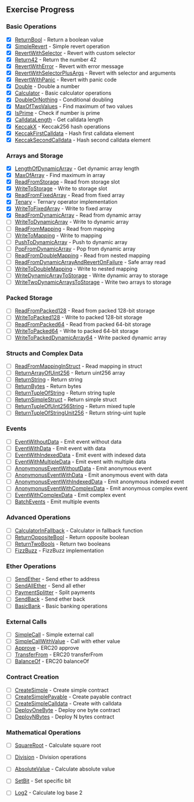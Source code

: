 
## Exercise Progress

### Basic Operations
- [x] [ReturnBool](./src/ReturnBool.sol) - Return a boolean value
- [x] [SimpleRevert](./src/SimpleRevert.sol) - Simple revert operation
- [x] [RevertWithSelector](./src/RevertWithSelector.sol) - Revert with custom selector
- [x] [Return42](./src/Return42.sol) - Return the number 42
- [x] [RevertWithError](./src/RevertWithError.sol) - Revert with error message
- [x] [RevertWithSelectorPlusArgs](./src/RevertWithSelectorPlusArgs.sol) - Revert with selector and arguments
- [x] [RevertWithPanic](./src/RevertWithPanic.sol) - Revert with panic code
- [x] [Double](./src/Double.sol) - Double a number
- [x] [Calculator](./src/Calculator.sol) - Basic calculator operations
- [x] [DoubleOrNothing](./src/DoubleOrNothing.sol) - Conditional doubling
- [x] [MaxOfTwoValues](./src/MaxOfTwoValues.sol) - Find maximum of two values
- [x] [IsPrime](./src/IsPrime.sol) - Check if number is prime
- [x] [CalldataLength](./src/CalldataLength.sol) - Get calldata length
- [x] [KeccakX](./src/KeccakX.sol) - Keccak256 hash operations
- [x] [KeccakFirstCalldata](./src/KeccakFirstCalldata.sol) - Hash first calldata element
- [x] [KeccakSecondCalldata](./src/KeccakSecondCalldata.sol) - Hash second calldata element

### Arrays and Storage
- [x] [LengthOfDynamicArray](./src/LengthOfDynamicArray.sol) - Get dynamic array length
- [x] [MaxOfArray](./src/MaxOfArray.sol) - Find maximum in array
- [x] [ReadFromStorage](./src/ReadFromStorage.sol) - Read from storage slot
- [x] [WriteToStorage](./src/WriteToStorage.sol) - Write to storage slot
- [x] [ReadFromFixedArray](./src/ReadFromFixedArray.sol) - Read from fixed array
- [x] [Tenary](./src/Tenary.sol) - Ternary operator implementation
- [x] [WriteToFixedArray](./src/WriteToFixedArray.sol) - Write to fixed array
- [x] [ReadFromDynamicArray](./src/ReadFromDynamicArray.sol) - Read from dynamic array
- [ ] [WriteToDynamicArray](./src/WriteToDynamicArray.sol) - Write to dynamic array
- [ ] [ReadFromMapping](./src/ReadFromMapping.sol) - Read from mapping
- [ ] [WriteToMapping](./src/WriteToMapping.sol) - Write to mapping
- [ ] [PushToDynamicArray](./src/PushToDynamicArray.sol) - Push to dynamic array
- [ ] [PopFromDynamicArray](./src/PopFromDynamicArray.sol) - Pop from dynamic array
- [ ] [ReadFromDoubleMapping](./src/ReadFromDoubleMapping.sol) - Read from nested mapping
- [ ] [ReadFromDynamicArrayAndRevertOnFailure](./src/ReadFromDynamicArrayAndRevertOnFailure.sol) - Safe array read
- [ ] [WriteToDoubleMapping](./src/WriteToDoubleMapping.sol) - Write to nested mapping
- [ ] [WriteDynamicArrayToStorage](./src/WriteDynamicArrayToStorage.sol) - Write dynamic array to storage
- [ ] [WriteTwoDynamicArraysToStorage](./src/WriteTwoDynamicArraysToStorage.sol) - Write two arrays to storage

### Packed Storage
- [ ] [ReadFromPacked128](./src/ReadFromPacked128.sol) - Read from packed 128-bit storage
- [ ] [WriteToPacked128](./src/WriteToPacked128.sol) - Write to packed 128-bit storage
- [ ] [ReadFromPacked64](./src/ReadFromPacked64.sol) - Read from packed 64-bit storage
- [ ] [WriteToPacked64](./src/WriteToPacked64.sol) - Write to packed 64-bit storage
- [ ] [WriteToPackedDynamicArray64](./src/WriteToPackedDynamicArray64.sol) - Write packed dynamic array

### Structs and Complex Data
- [ ] [ReadFromMappingInStruct](./src/ReadFromMappingInStruct.sol) - Read mapping in struct
- [ ] [ReturnArrayOfUint256](./src/ReturnArrayOfUint256.sol) - Return uint256 array
- [ ] [ReturnString](./src/ReturnString.sol) - Return string
- [ ] [ReturnBytes](./src/ReturnBytes.sol) - Return bytes
- [ ] [ReturnTupleOfString](./src/ReturnTupleOfString.sol) - Return string tuple
- [ ] [ReturnSimpleStruct](./src/ReturnSimpleStruct.sol) - Return simple struct
- [ ] [ReturnTupleOfUint256String](./src/ReturnTupleOfUint256String.sol) - Return mixed tuple
- [ ] [ReturnTupleOfStringUnit256](./src/ReturnTupleOfStringUnit256.sol) - Return string-uint tuple

### Events
- [ ] [EventWithoutData](./src/EventWithoutData.sol) - Emit event without data
- [ ] [EventWithData](./src/EventWithData.sol) - Emit event with data
- [ ] [EventWithIndexedData](./src/EventWithIndexedData.sol) - Emit event with indexed data
- [ ] [EventWithMultipleData](./src/EventWithMultipleData.sol) - Emit event with multiple data
- [ ] [AnonymonusEventWithoutData](./src/AnonymonusEventWithoutData.sol) - Emit anonymous event
- [ ] [AnonymonusEventWithData](./src/AnonymonusEventWithData.sol) - Emit anonymous event with data
- [ ] [AnonymonusEventWithIndexedData](./src/AnonymonusEventWithIndexedData.sol) - Emit anonymous indexed event
- [ ] [AnonymonusEventWithComplexData](./src/AnonymonusEventWithComplexData.sol) - Emit anonymous complex event
- [ ] [EventWithComplexData](./src/EventWithComplexData.sol) - Emit complex event
- [ ] [BatchEvents](./src/BatchEvents.sol) - Emit multiple events

### Advanced Operations
- [ ] [CalculatorInFallback](./src/CalculatorInFallback.sol) - Calculator in fallback function
- [ ] [ReturnOppositeBool](./src/ReturnOppositeBool.sol) - Return opposite boolean
- [ ] [ReturnTwoBools](./src/ReturnTwoBools.sol) - Return two booleans
- [ ] [FizzBuzz](./src/FizzBuzz.sol) - FizzBuzz implementation

### Ether Operations
- [ ] [SendEther](./src/SendEther.sol) - Send ether to address
- [ ] [SendAllEther](./src/SendAllEther.sol) - Send all ether
- [ ] [PaymentSplitter](./src/PaymentSplitter.sol) - Split payments
- [ ] [SendBack](./src/SendBack.sol) - Send ether back
- [ ] [BasicBank](./src/BasicBank.sol) - Basic banking operations

### External Calls
- [ ] [SimpleCall](./src/SimpleCall.sol) - Simple external call
- [ ] [SimpleCallWithValue](./src/SimpleCallWithValue.sol) - Call with ether value
- [ ] [Approve](./src/Approve.sol) - ERC20 approve
- [ ] [TransferFrom](./src/TransferFrom.sol) - ERC20 transferFrom
- [ ] [BalanceOf](./src/BalanceOf.sol) - ERC20 balanceOf

### Contract Creation
- [ ] [CreateSimple](./src/CreateSimple.sol) - Create simple contract
- [ ] [CreateSimplePayable](./src/CreateSimplePayable.sol) - Create payable contract
- [ ] [CreateSimpleCalldata](./src/CreateSimpleCalldata.sol) - Create with calldata
- [ ] [DeployOneByte](./src/DeployOneByte.sol) - Deploy one byte contract
- [ ] [DeployNBytes](./src/DeployNBytes.sol) - Deploy N bytes contract

### Mathematical Operations
- [ ] [SquareRoot](./src/SquareRoot.sol) - Calculate square root
- [ ] [Division](./src/Division.sol) - Division operations
- [ ] [AbsoluteValue](./src/AbsoluteValue.sol) - Calculate absolute value
- [ ] [SetBit](./src/SetBit.sol) - Set specific bit
- [ ] [Log2](./src/Log2.sol) - Calculate log base 2

